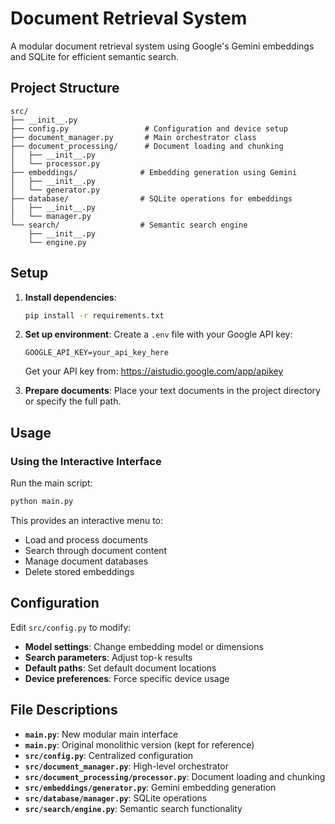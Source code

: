 # Document Retrieval System

A modular document retrieval system using Google's Gemini embeddings and SQLite for efficient semantic search.

## Project Structure

```
src/
├── __init__.py
├── config.py                 # Configuration and device setup
├── document_manager.py       # Main orchestrator class
├── document_processing/      # Document loading and chunking
│   ├── __init__.py
│   └── processor.py
├── embeddings/              # Embedding generation using Gemini
│   ├── __init__.py
│   └── generator.py
├── database/                # SQLite operations for embeddings
│   ├── __init__.py
│   └── manager.py
└── search/                  # Semantic search engine
    ├── __init__.py
    └── engine.py
```

## Setup

1. **Install dependencies**:
   ```bash
   pip install -r requirements.txt
   ```

2. **Set up environment**:
   Create a `.env` file with your Google API key:
   ```
   GOOGLE_API_KEY=your_api_key_here
   ```
   Get your API key from: https://aistudio.google.com/app/apikey

3. **Prepare documents**:
   Place your text documents in the project directory or specify the full path.

## Usage

### Using the Interactive Interface

Run the main script:
```bash
python main.py
```

This provides an interactive menu to:
- Load and process documents
- Search through document content
- Manage document databases
- Delete stored embeddings

## Configuration

Edit `src/config.py` to modify:
- **Model settings**: Change embedding model or dimensions
- **Search parameters**: Adjust top-k results
- **Default paths**: Set default document locations
- **Device preferences**: Force specific device usage

## File Descriptions

- **`main.py`**: New modular main interface
- **`main.py`**: Original monolithic version (kept for reference)
- **`src/config.py`**: Centralized configuration
- **`src/document_manager.py`**: High-level orchestrator
- **`src/document_processing/processor.py`**: Document loading and chunking
- **`src/embeddings/generator.py`**: Gemini embedding generation
- **`src/database/manager.py`**: SQLite operations
- **`src/search/engine.py`**: Semantic search functionality